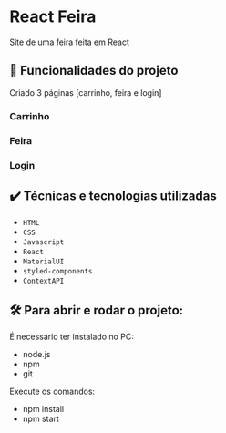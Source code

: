 # React Feira

Site de uma feira feita em React

## 🔨 Funcionalidades do projeto

Criado 3 páginas [carrinho, feira e login]

### Carrinho


### Feira  


### Login


## ✔️ Técnicas e tecnologias utilizadas

- `HTML`
- `CSS`
- `Javascript`
- `React`
- `MaterialUI`
- `styled-components`
- `ContextAPI`

## 🛠️ Para abrir e rodar o projeto:

É necessário ter instalado no PC:
- node.js
- npm
- git  

Execute os comandos:
- npm install 
- npm start
